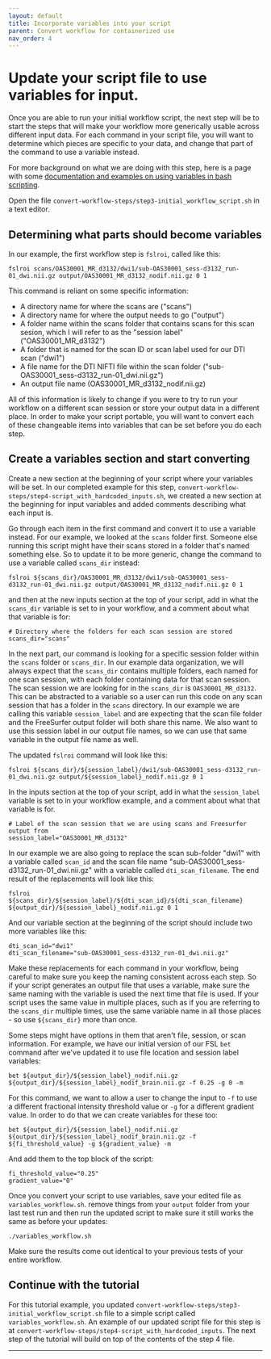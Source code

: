 ```yaml
---
layout: default
title: Incorporate variables into your script
parent: Convert workflow for containerized use
nav_order: 4
---
```


# Update your script file to use variables for input.

Once you are able to run your initial workflow script, the next step will be to start the steps that will make your workflow more generically usable across different input data. For each command in your script file, you will want to determine which pieces are specific to your data, and change that part of the command to use a variable instead. 

For more background on what we are doing with this step, here is a page with some [documentation and examples on using variables in bash scripting].

Open the file `convert-workflow-steps/step3-initial_workflow_script.sh` in a text editor.

## Determining what parts should become variables

In our example, the first workflow step is `fslroi`, called like this:

```Text
fslroi scans/OAS30001_MR_d3132/dwi1/sub-OAS30001_sess-d3132_run-01_dwi.nii.gz output/OAS30001_MR_d3132_nodif.nii.gz 0 1
```

This command is reliant on some specific information: 
- A directory name for where the scans are ("scans")
- A directory name for where the output needs to go ("output")
- A folder name within the scans folder that contains scans for this scan sesion, which I will refer to as the "session label" ("OAS30001_MR_d3132")
- A folder that is named for the scan ID or scan label used for our DTI scan ("dwi1")
- A file name for the DTI NIFTI file within the scan folder ("sub-OAS30001_sess-d3132_run-01_dwi.nii.gz")
- An output file name (OAS30001_MR_d3132_nodif.nii.gz)

All of this information is likely to change if you were to try to run your workflow on a different scan session or store your output data in a different place. In order to make your script portable, you will want to convert each of these changeable items into variables that can be set before you do each step.

## Create a variables section and start converting

Create a new section at the beginning of your script where your variables will be set. In our completed example for this step, `convert-workflow-steps/step4-script_with_hardcoded_inputs.sh`, we created a new section at the beginning for input variables and added comments describing what each input is. 

Go through each item in the first command and convert it to use a variable instead. For our example, we looked at the `scans` folder first. Someone else running this script might have their scans stored in a folder that's named something else. So to update it to be more generic, change the command to use a variable called `scans_dir` instead:
```
fslroi ${scans_dir}/OAS30001_MR_d3132/dwi1/sub-OAS30001_sess-d3132_run-01_dwi.nii.gz output/OAS30001_MR_d3132_nodif.nii.gz 0 1
```

and then at the new inputs section at the top of your script, add in what the `scans_dir` variable is set to in your workflow, and a comment about what that variable is for:
```
# Directory where the folders for each scan session are stored
scans_dir="scans"
```

In the next part, our command is looking for a specific session folder within the `scans` folder or `scans_dir`. In our example data organization, we will always expect that the `scans_dir` contains multiple folders, each named for one scan session, with each folder containing data for that scan session. The scan session we are looking for in the `scans_dir` is `OAS30001_MR_d3132`. This can be abstracted to a variable so a user can run this code on any scan session that has a folder in the `scans` directory. In our example we are calling this variable `session_label` and are expecting that the scan file folder and the FreeSurfer output folder will both share this name. We also want to use this session label in our output file names, so we can use that same variable in the output file name as well. 

The updated `fslroi` command will look like this:
```
fslroi ${scans_dir}/${session_label}/dwi1/sub-OAS30001_sess-d3132_run-01_dwi.nii.gz output/${session_label}_nodif.nii.gz 0 1
```

In the inputs section at the top of your script, add in what the `session_label` variable is set to in your workflow example, and a comment about what that variable is for.
```
# Label of the scan session that we are using scans and Freesurfer output from
session_label="OAS30001_MR_d3132"
```

In our example we are also going to replace the scan sub-folder "dwi1" with a variable called `scan_id` and the scan file name "sub-OAS30001_sess-d3132_run-01_dwi.nii.gz" with a variable called `dti_scan_filename`. The end result of the replacements will look like this:
```
fslroi ${scans_dir}/${session_label}/${dti_scan_id}/${dti_scan_filename} ${output_dir}/${session_label}_nodif.nii.gz 0 1
```

And our variable section at the beginning of the script should include two more variables like this:
```
dti_scan_id="dwi1"
dti_scan_filename="sub-OAS30001_sess-d3132_run-01_dwi.nii.gz"
```

Make these replacements for each command in your workflow, being careful to make sure you keep the naming consistent across each step. So if your script generates an output file that uses a variable, make sure the same naming with the variable is used the next time that file is used. If your script uses the same value in multiple places, such as if you are referring to the `scans_dir` multiple times, use the same variable name in all those places - so use `${scans_dir}` more than once.

Some steps might have options in them that aren't file, session, or scan information. For example, we have our initial version of our FSL `bet` command after we've updated it to use file location and session label variables:
```
bet ${output_dir}/${session_label}_nodif.nii.gz ${output_dir}/${session_label}_nodif_brain.nii.gz -f 0.25 -g 0 -m
```

For this command, we want to allow a user to change the input to `-f` to use a different fractional intensity threshold value or `-g` for a different gradient value. In order to do that we can create variables for these too:
```
bet ${output_dir}/${session_label}_nodif.nii.gz ${output_dir}/${session_label}_nodif_brain.nii.gz -f ${fi_threshold_value} -g ${gradient_value} -m
```

And add them to the top block of the script:
```
fi_threshold_value="0.25"
gradient_value="0"
```

Once you convert your script to use variables, save your edited file as `variables_workflow.sh`. remove things from your `output` folder from your last test run and then run the updated script to make sure it still works the same as before your updates:
```
./variables_workflow.sh
```

Make sure the results come out identical to your previous tests of your entire workflow.

## Continue with the tutorial

For this tutorial example, you updated `convert-workflow-steps/step3-initial_workflow_script.sh` file to a simple script called `variables_workflow.sh`. An example of our updated script file for this step is at `convert-workflow-steps/step4-script_with_hardcoded_inputs`. The next step of the tutorial will build on top of the contents of the step 4 file.

----
[documentation and examples on using variables in bash scripting]:https://linuxopsys.com/topics/assign-variable-bash